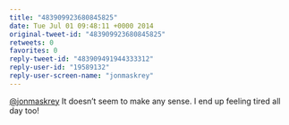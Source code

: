 ```yaml
---
title: "483909923680845825"
date: Tue Jul 01 09:48:11 +0000 2014
original-tweet-id: "483909923680845825"
retweets: 0
favorites: 0
reply-tweet-id: "483909491944333312"
reply-user-id: "19589132"
reply-user-screen-name: "jonmaskrey"
---
```

<a href="https://twitter.com/jonmaskrey">@jonmaskrey</a> It doesn’t seem to make any sense. I end up feeling tired all day too!
